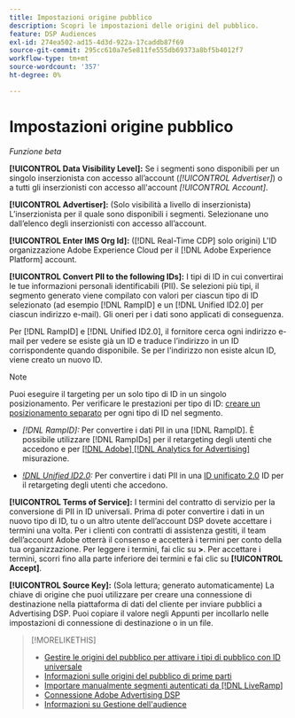 ```yaml
---
title: Impostazioni origine pubblico
description: Scopri le impostazioni delle origini del pubblico.
feature: DSP Audiences
exl-id: 274ea502-ad15-4d3d-922a-17caddb87f69
source-git-commit: 295cc610a7e5e811fe555db69373a8bf5b4012f7
workflow-type: tm+mt
source-wordcount: '357'
ht-degree: 0%

---
```


# Impostazioni origine pubblico

*Funzione beta*

**[!UICONTROL Data Visibility Level]:** Se i segmenti sono disponibili per un singolo inserzionista con accesso all’account (*[!UICONTROL Advertiser]*) o a tutti gli inserzionisti con accesso all&#39;account *[!UICONTROL Account]*.

**[!UICONTROL Advertiser]:** (Solo visibilità a livello di inserzionista) L’inserzionista per il quale sono disponibili i segmenti. Selezionane uno dall’elenco degli inserzionisti con accesso all’account.

**[!UICONTROL Enter IMS Org Id]:** ([!DNL Real-Time CDP] solo origini) L&#39;ID organizzazione Adobe Experience Cloud per il [!DNL Adobe Experience Platform] account.

**[!UICONTROL Convert PII to the following IDs]:** I tipi di ID in cui convertirai le tue informazioni personali identificabili (PII). Se selezioni più tipi, il segmento generato viene compilato con valori per ciascun tipo di ID selezionato (ad esempio [!DNL RampID] e un [!DNL Unified ID2.0] per ciascun indirizzo e-mail). Gli oneri per i dati sono applicati di conseguenza.

Per [!DNL RampID] e [!DNL Unified ID2.0], il fornitore cerca ogni indirizzo e-mail per vedere se esiste già un ID e traduce l’indirizzo in un ID corrispondente quando disponibile. Se per l&#39;indirizzo non esiste alcun ID, viene creato un nuovo ID.

>[!NOTE]
>
>Puoi eseguire il targeting per un solo tipo di ID in un singolo posizionamento. Per verificare le prestazioni per tipo di ID: [creare un posizionamento separato](/help/dsp/campaign-management/placements/placement-create.md) per ogni tipo di ID nel segmento.

* *[!DNL RampID]:* Per convertire i dati PII in una [!DNL RampID]. È possibile utilizzare [!DNL RampIDs] per il retargeting degli utenti che accedono e per [[!DNL Adobe] [!DNL Analytics for Advertising]](/help/integrations/analytics/overview.md) misurazione.

* *[!DNL Unified ID2.0](Beta):* Per convertire i dati PII in una [ID unificato 2.0](https://unifiedid.com) ID per il retargeting degli utenti che accedono.

<!-- Later
* *[!DNL ID5] (Beta):* To convert PII to an [!DNL ID5] ID. You can use [!DNL ID5] IDs for retargeting logging-in users and for [[!DNL Adobe] [!DNL Analytics for Advertising]](/help/integrations/analytics/overview.md) measurement.

-->

**[!UICONTROL Terms of Service]:** I termini del contratto di servizio per la conversione di PII in ID universali. Prima di poter convertire i dati in un nuovo tipo di ID, tu o un altro utente dell’account DSP dovete accettare i termini una volta. Per i clienti con contratti di assistenza gestiti, il team dell’account Adobe otterrà il consenso e accetterà i termini per conto della tua organizzazione. Per leggere i termini, fai clic su **>**. Per accettare i termini, scorri fino alla parte inferiore dei termini e fai clic su **[!UICONTROL Accept]**.

**[!UICONTROL Source Key]:** (Sola lettura; generato automaticamente) La chiave di origine che puoi utilizzare per creare una connessione di destinazione nella piattaforma di dati del cliente per inviare pubblici a Advertising DSP. Puoi copiare il valore negli Appunti per incollarlo nelle impostazioni di connessione di destinazione o in un file.

>[!MORELIKETHIS]
>
>* [Gestire le origini del pubblico per attivare i tipi di pubblico con ID universale](source-manage.md)
>* [Informazioni sulle origini del pubblico di prime parti](source-about.md)
>* [Importare manualmente segmenti autenticati da [!DNL LiveRamp]](/help/dsp/audiences/sources/source-import-liveramp-segments.md)
>* [Connessione Adobe Advertising DSP](https://experienceleague.adobe.com/docs/experience-platform/destinations/catalog/advertising/adobe-advertising-cloud-connection.html)
>* [Informazioni su Gestione dell&#39;audience](/help/dsp/audiences/audience-about.md)
